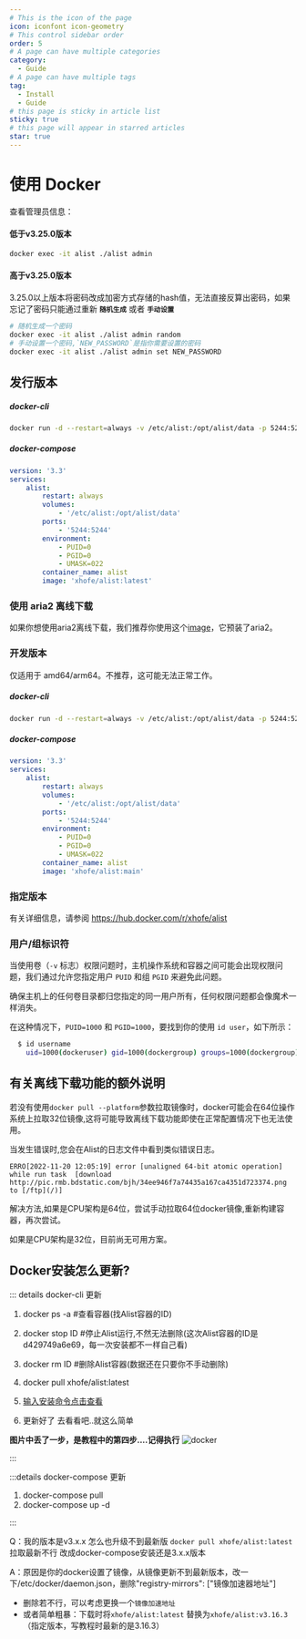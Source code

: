 ```yaml
---
# This is the icon of the page
icon: iconfont icon-geometry
# This control sidebar order
order: 5
# A page can have multiple categories
category:
  - Guide
# A page can have multiple tags
tag:
  - Install
  - Guide
# this page is sticky in article list
sticky: true
# this page will appear in starred articles
star: true
---
```


# 使用 Docker

查看管理员信息：

#### 低于v3.25.0版本

```bash
docker exec -it alist ./alist admin
```


#### 高于v3.25.0版本

3.25.0以上版本将密码改成加密方式存储的hash值，无法直接反算出密码，如果忘记了密码只能通过重新 **`随机生成`** 或者 **`手动设置`**

```bash
# 随机生成一个密码
docker exec -it alist ./alist admin random
# 手动设置一个密码,`NEW_PASSWORD`是指你需要设置的密码
docker exec -it alist ./alist admin set NEW_PASSWORD
```

## **发行版本**

##### **docker-cli**

```bash
docker run -d --restart=always -v /etc/alist:/opt/alist/data -p 5244:5244 -e PUID=0 -e PGID=0 -e UMASK=022 --name="alist" xhofe/alist:latest
```

##### **docker-compose**
```yaml
version: '3.3'
services:
    alist:
        restart: always
        volumes:
            - '/etc/alist:/opt/alist/data'
        ports:
            - '5244:5244'
        environment:
            - PUID=0
            - PGID=0
            - UMASK=022
        container_name: alist
        image: 'xhofe/alist:latest'
```

### **使用 aria2 离线下载**

如果你想使用aria2离线下载，我们推荐你使用这个[image](https://hub.docker.com/r/xhofe/alist-aria2)，它预装了aria2。

### **开发版本**

仅适用于 amd64/arm64。不推荐，这可能无法正常工作。

##### **docker-cli**

```bash
docker run -d --restart=always -v /etc/alist:/opt/alist/data -p 5244:5244 -e PUID=0 -e PGID=0 -e UMASK=022 --name="alist" xhofe/alist:main
```

##### **docker-compose**
```yaml
version: '3.3'
services:
    alist:
        restart: always
        volumes:
            - '/etc/alist:/opt/alist/data'
        ports:
            - '5244:5244'
        environment:
            - PUID=0
            - PGID=0
            - UMASK=022
        container_name: alist
        image: 'xhofe/alist:main'
```

### **指定版本**

有关详细信息，请参阅 https://hub.docker.com/r/xhofe/alist

### **用户/组标识符**

当使用卷（`-v` 标志）权限问题时，主机操作系统和容器之间可能会出现权限问题，我们通过允许您指定用户 `PUID` 和组 `PGID` 来避免此问题。

确保主机上的任何卷目录都归您指定的同一用户所有，任何权限问题都会像魔术一样消失。

在这种情况下，`PUID=1000` 和 `PGID=1000`，要找到你的使用 `id user`，如下所示：

```bash
  $ id username
    uid=1000(dockeruser) gid=1000(dockergroup) groups=1000(dockergroup)
```

## **有关离线下载功能的额外说明**

若没有使用```docker pull --platform```参数拉取镜像时，docker可能会在64位操作系统上拉取32位镜像,这将可能导致离线下载功能即使在正常配置情况下也无法使用。

当发生错误时,您会在Alist的日志文件中看到类似错误日志。

```ERRO[2022-11-20 12:05:19] error [unaligned 64-bit atomic operation] while run task  [download http://pic.rmb.bdstatic.com/bjh/34ee946f7a74435a167ca4351d723374.png to [/ftp](/)]```

解决方法,如果是CPU架构是64位，尝试手动拉取64位docker镜像,重新构建容器，再次尝试。

如果是CPU架构是32位，目前尚无可用方案。

## **Docker安装怎么更新?**
::: details docker-cli 更新


1. docker ps -a #查看容器(找Alist容器的ID)

2. docker stop ID #停止Alist运行,不然无法删除(这次Alist容器的ID是d429749a6e69，每一次安装都不一样自己看)

3. docker rm ID #删除Alist容器(数据还在只要你不手动删除)

4. docker pull xhofe/alist:latest

5. [输入安装命令点击查看](#docker-cli)

6. 更新好了 去看看吧..就这么简单

**图片中丢了一步，是教程中的第四步....记得执行**
![docker](/img/faq/updocker.png)

:::

:::details docker-compose 更新
1. docker-compose pull
2. docker-compose up -d

:::

Q：我的版本是v3.x.x 怎么也升级不到最新版 `docker pull xhofe/alist:latest`拉取最新不行 改成docker-compose安装还是3.x.x版本

A：原因是你的docker设置了镜像，从镜像更新不到最新版本，改一下/etc/docker/daemon.json，删除"registry-mirrors": ["镜像加速器地址"]

- 删除若不行，可以考虑更换一个`镜像加速地址`
- 或者简单粗暴：下载时将`xhofe/alist:latest` 替换为`xhofe/alist:v3.16.3`（指定版本，写教程时最新的是3.16.3）
